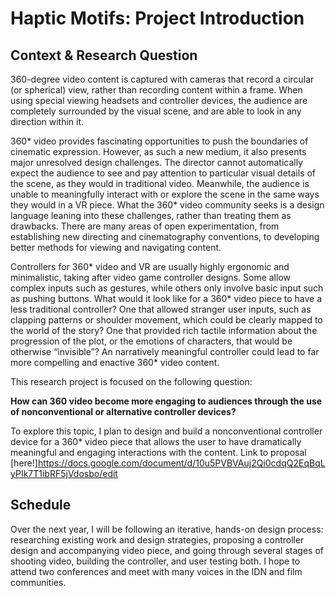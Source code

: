 # Haptic Motifs: Project Introduction

## Context & Research Question

360-degree video content is captured with cameras that record a circular (or spherical) view, rather than recording content within a frame. When using special viewing headsets and controller devices, the audience are completely surrounded by the visual scene, and are able to look in any direction within it.

360* video provides fascinating opportunities to push the boundaries of cinematic expression. However, as such a new medium, it also presents major unresolved design challenges. The director cannot automatically expect the audience to see and pay attention to particular visual details of the scene, as they would in traditional video. Meanwhile, the audience is unable to meaningfully interact with or explore the scene in the same ways they would in a VR piece. What the 360* video community seeks is a design language leaning into these challenges, rather than treating them as drawbacks. There are many areas of open experimentation, from establishing new directing and cinematography conventions, to developing better methods for viewing and navigating content.

Controllers for 360* video and VR are usually highly ergonomic and minimalistic, taking after video game controller designs. Some allow complex inputs such as gestures, while others only involve basic input such as pushing buttons. What would it look like for a 360* video piece to have a less traditional controller? One that allowed stranger user inputs, such as clapping patterns or shoulder movement, which could be clearly mapped to the world of the story? One that provided rich tactile information about the progression of the plot, or the emotions of characters, that would be otherwise “invisible”? An narratively meaningful controller could lead to far more compelling and enactive 360* video content.

This research project is focused on the following question:

**How can 360 video become more engaging to audiences through the use of nonconventional or alternative controller devices?**

To explore this topic, I plan to design and build a nonconventional controller device for a 360* video piece that allows the user to have dramatically meaningful and engaging interactions with the content. Link to proposal [here!]https://docs.google.com/document/d/10u5PVBVAuj2Qi0cdqQ2EqBqLyPIk7T1ibRF5jVdosbo/edit

## Schedule

Over the next year, I will be following an iterative, hands-on design process: researching existing work and design strategies, proposing a controller design and accompanying video piece, and going through several stages of shooting video, building the controller, and user testing both. I hope to attend two conferences and meet with many voices in the IDN and film communities. 

